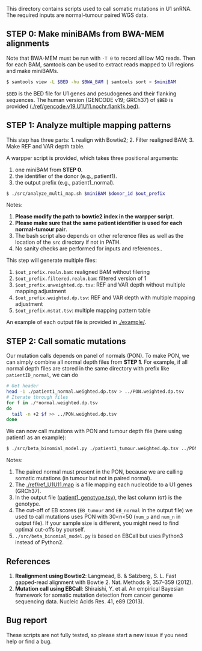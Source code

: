 This directory contains scripts used to call somatic mutations in U1 snRNA. The required inputs are normal-tumour paired WGS data.

## STEP 0: Make miniBAMs from BWA-MEM alignments
Note that BWA-MEM must be run with `-T 0` to record all low MQ reads. Then for each BAM,
samtools can be used to extract reads mapped to U1 regions and make miniBAMs.
```bash
$ samtools view -L $BED -hu $BWA_BAM | samtools sort > $miniBAM
```
`$BED` is the BED file for U1 genes and pesudogenes and their flanking sequences. The human version (GENCODE v19; GRCh37) of `$BED` is provided ([./ref/gencode.v19.U1U11.nochr.flank1k.bed](./ref/gencode.v19.U1U11.nochr.flank1k.bed)).

## STEP 1: Analyze multiple mapping patterns
This step has three parts: 1. realign with Bowtie2; 2. Filter realigned BAM; 3. Make REF and VAR depth table.

A warpper script is provided, which takes three positional arguments:
1. one miniBAM from **STEP 0**.
2. the identifier of the donor (e.g., patient1).
3. the output prefix (e.g., patient1_normal).
```bash
$ ./src/analyze_multi_map.sh $miniBAM $donor_id $out_prefix
```
Notes:
1. **Please modify the path to bowtie2 index in the warpper script**.
2. **Please make sure that the same patient identifier is used for each normal-tumour pair**.
3. The bash script also depends on other reference files as well as the location of the `src` directory if not in PATH.
4. No sanity checks are performed for inputs and references..

This step will generate multiple files:
1. `$out_prefix.realn.bam`: realigned BAM without filering
2. `$out_prefix.filtered.realn.bam`: filtered version of 1
3. `$out_prefix.unweighted.dp.tsv`: REF and VAR depth without multiple mapping adjustment
4. `$out_prefix.weighted.dp.tsv`: REF and VAR depth with multiple mapping adjustment
5. `$out_prefix.mstat.tsv`: multiple mapping pattern table

An example of each output file is provided in [./example/](./example/).

## STEP 2: Call somatic mutations
Our mutation calls depends on panel of normals (PON).
To make PON, we can simply combine all normal depth files from **STEP 1**.
For example, if all normal depth files are stored in the same directory with prefix like `patientID_normal`, we can do
```bash
# Get header
head -1 ./patient1_normal.weighted.dp.tsv > ../PON.weighted.dp.tsv
# Iterate through files
for f in ./*normal.weighted.dp.tsv
do
  tail -n +2 $f >> ../PON.weighted.dp.tsv
done
```
We can now call mutations with PON and tumour depth file (here using patient1 as an example):
```bash
$ ./src/beta_binomial_model.py ./patient1_tumour.weighted.dp.tsv ../PON.weighted.dp.tsv ./ref/ref_U1U11.map patient1_genotype.tsv
```
Notes:
1. The paired normal must present in the PON, because we are calling somatic mutations (in tumour but not in paired normal).
2. The [./ref/ref_U1U11.map](./ref/ref_U1U11.map) is a file mapping each nucleotide to a U1 genes (GRCh37).
3. In the output file ([patient1_genotype.tsv](./example/patient1_genotype.tsv)), the last column (`GT`) is the genotype.
4. The cut-off of EB scores (`EB_tumour` and `EB_normal` in the output file)
we used to call mutations uses PON with 30<n<50 (`num_p` and `num_n` in output file). If your sample size is different, you might need to find optimal cut-offs by yourself.
5. `./src/beta_binomial_model.py` is based on EBCall but uses Python3 instead of Python2.

## References
1. **Realignment using Bowtie2**: Langmead, B. & Salzberg, S. L. Fast gapped-read alignment with Bowtie 2. Nat. Methods 9, 357–359 (2012).
2. **Mutation call using EBCall**: Shiraishi, Y. et al. An empirical Bayesian framework for somatic mutation detection from cancer genome sequencing data. Nucleic Acids Res. 41, e89 (2013).

## Bug report
These scripts are not fully tested, so please start a new issue if you need help or find a bug.
